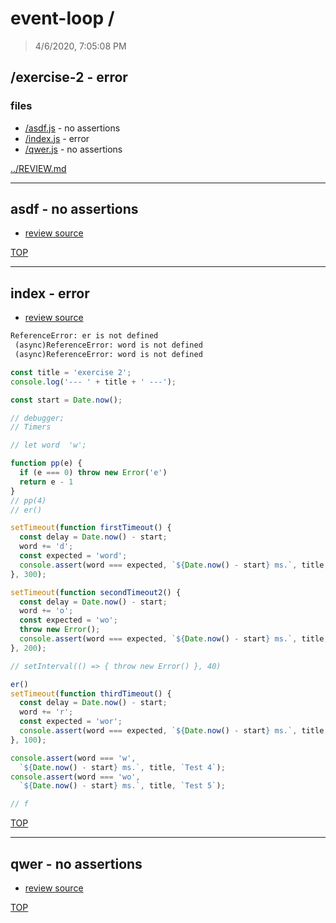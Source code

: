 # event-loop /

> 4/6/2020, 7:05:08 PM 

## /exercise-2 - error 

### files

* [/asdf.js](#asdf---no-assertions) - no assertions 
* [/index.js](#index---error) - error 
* [/qwer.js](#qwer---no-assertions) - no assertions 

[../REVIEW.md](../REVIEW.md)

---

## asdf - no assertions

* [review source](./asdf.js)

[TOP](#event-loop)

---

## index - error

* [review source](./index.js)

```txt
ReferenceError: er is not defined
 (async)ReferenceError: word is not defined
 (async)ReferenceError: word is not defined
```

```js
const title = 'exercise 2';
console.log('--- ' + title + ' ---');

const start = Date.now();

// debugger;
// Timers

// let word  'w';

function pp(e) {
  if (e === 0) throw new Error('e')
  return e - 1
}
// pp(4)
// er()

setTimeout(function firstTimeout() {
  const delay = Date.now() - start;
  word += 'd';
  const expected = 'word';
  console.assert(word === expected, `${Date.now() - start} ms.`, title, `Test 1`);
}, 300);

setTimeout(function secondTimeout2() {
  const delay = Date.now() - start;
  word += 'o';
  const expected = 'wo';
  throw new Error();
  console.assert(word === expected, `${Date.now() - start} ms.`, title, `Test 2`);
}, 200);

// setInterval(() => { throw new Error() }, 40)

er()
setTimeout(function thirdTimeout() {
  const delay = Date.now() - start;
  word += 'r';
  const expected = 'wor';
  console.assert(word === expected, `${Date.now() - start} ms.`, title, `Test 3`);
}, 100);

console.assert(word === 'w',
  `${Date.now() - start} ms.`, title, `Test 4`);
console.assert(word === 'wo',
  `${Date.now() - start} ms.`, title, `Test 5`);

// f

```

[TOP](#event-loop)

---

## qwer - no assertions

* [review source](./qwer.js)

[TOP](#event-loop)

